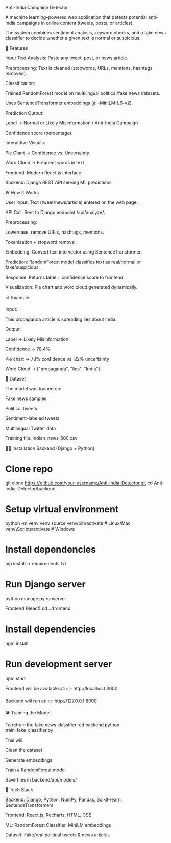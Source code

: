 Anti-India Campaign Detector

A machine learning–powered web application that detects potential anti-India campaigns in online content (tweets, posts, or articles).

The system combines sentiment analysis, keyword checks, and a fake news classifier to decide whether a given text is normal or suspicious.

🚀 Features

Input Text Analysis: Paste any tweet, post, or news article.

Preprocessing: Text is cleaned (stopwords, URLs, mentions, hashtags removed).

Classification:

Trained RandomForest model on multilingual political/fake news datasets.

Uses SentenceTransformer embeddings (all-MiniLM-L6-v2).

Prediction Output:

Label → Normal or Likely Misinformation / Anti-India Campaign

Confidence score (percentage).

Interactive Visuals:

Pie Chart → Confidence vs. Uncertainty

Word Cloud → Frequent words in text

Frontend: Modern React.js interface

Backend: Django REST API serving ML predictions

⚙️ How It Works

User Input: Text (tweet/news/article) entered on the web page.

API Call: Sent to Django endpoint /api/analyze/.

Preprocessing:

Lowercase, remove URLs, hashtags, mentions.

Tokenization + stopword removal.

Embedding: Convert text into vector using SentenceTransformer.

Prediction: RandomForest model classifies text as real/normal or fake/suspicious.

Response: Returns label + confidence score to frontend.

Visualization: Pie chart and word cloud generated dynamically.

📊 Example

Input:

This propaganda article is spreading lies about India.


Output:

Label → Likely Misinformation

Confidence → 78.4%

Pie chart → 78% confidence vs. 22% uncertainty

Word Cloud → ["propaganda", "lies", "India"]

📂 Dataset

The model was trained on:

Fake news samples

Political tweets

Sentiment-labeled tweets

Multilingual Twitter data

Training file: indian_news_500.csv

🧑‍💻 Installation
Backend (Django + Python)
# Clone repo
git clone https://github.com/your-username/Anti-India-Detector.git
cd Anti-India-Detector/backend

# Setup virtual environment
python -m venv venv
source venv/bin/activate   # Linux/Mac
venv\Scripts\activate      # Windows

# Install dependencies
pip install -r requirements.txt

# Run Django server
python manage.py runserver

Frontend (React)
cd ../frontend

# Install dependencies
npm install

# Run development server
npm start

Frontend will be available at:
👉 http://localhost:3000

Backend will run at:
👉 http://127.0.0.1:8000

🛠️ Training the Model

To retrain the fake news classifier:
cd backend
python train_fake_classifier.py

This will:

Clean the dataset

Generate embeddings

Train a RandomForest model

Save files in backend/api/models/

📌 Tech Stack

Backend: Django, Python, NumPy, Pandas, Scikit-learn, SentenceTransformers

Frontend: React.js, Recharts, HTML, CSS

ML: RandomForest Classifier, MiniLM embeddings

Dataset: Fake/real political tweets & news articles